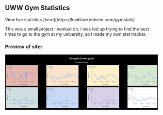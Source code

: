 <h2>UWW Gym Statistics</h2>
View live statistics [here](https://leviblankenheim.com/gymstats)
 
<a name="anchor-name"></a>
<p>This was a small project I worked on. I was fed up trying to find the best times to go to the gym at my university, so I made my own stat tracker.</p>

<h3>Preview of site:</h3>
<img src="gymstats.png"/>
